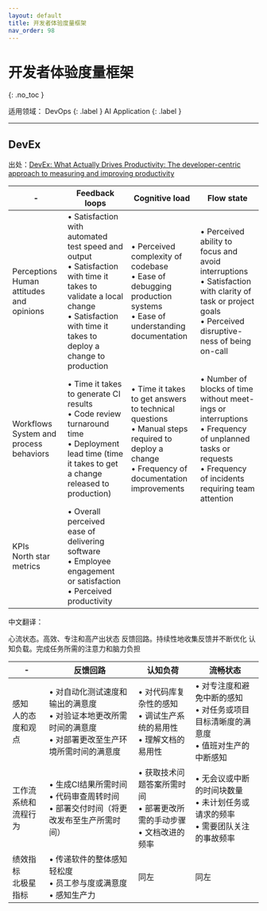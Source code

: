```yaml
---
layout: default
title: 开发者体验度量框架
nav_order: 98
---
```


# 开发者体验度量框架
{: .no_toc }

适用领域：
DevOps
{: .label }
AI Application
{: .label }

---


## DevEx

出处：[DevEx: What Actually Drives Productivity: The developer-centric approach to measuring and improving productivity](https://dl.acm.org/doi/10.1145/3595878)

|-| Feedback loops | Cognitive load  | Flow state |
|---|----------------|-----------------|-------------|
| Perceptions <br> Human attitudes and opinions |• Satisfaction with automated test speed and output<br>• Satisfaction with time it takes to validate a local change<br>• Satisfaction with time it takes to deploy a change to production | • Perceived complexity of codebase<br>• Ease of debugging production systems<br> • Ease of understanding documentation |• Perceived ability to focus and avoid interruptions<br>• Satisfaction with clarity of task or project goals<br>• Perceived disruptive- ness of being on-call |
| Workflows <br> System and process behaviors | • Time it takes to generate CI results<br>• Code review turnaround time<br>• Deployment lead time (time it takes to get a change released to production) | • Time it takes to get answers to technical questions<br>• Manual steps required to deploy a change<br>• Frequency of documentation improvements | • Number of blocks of time without meet- ings or interruptions <br> • Frequency of unplanned tasks or requests <br> • Frequency of incidents requiring team attention |
| KPIs <br>  North star metrics <br> | • Overall perceived ease of delivering software   <br>  • Employee engagement or satisfaction <br> • Perceived productivity |  |  |

中文翻译：

心流状态。高效、专注和高产出状态
反馈回路。持续性地收集反馈并不断优化
认知负载。完成任务所需的注意力和脑力负担



| - | 反馈回路         | 认知负荷       | 流畅状态    |
| ---- | ---------------- | -------------- | --------- |
| 感知 <br> 人的态度和观点 | • 对自动化测试速度和输出的满意度<br>• 对验证本地更改所需时间的满意度<br>• 对部署更改至生产环境所需时间的满意度 | • 对代码库复杂性的感知<br>• 调试生产系统的易用性<br>• 理解文档的易用性 | • 对专注度和避免中断的感知<br>• 对任务或项目目标清晰度的满意度<br>• 值班对生产的中断感知 |
| 工作流 <br> 系统和流程行为  | • 生成CI结果所需时间<br>• 代码审查周转时间<br>• 部署交付时间（将更改发布至生产所需时间） | • 获取技术问题答案所需时间<br>• 部署更改所需的手动步骤<br>• 文档改进的频率 | • 无会议或中断的时间块数量<br>• 未计划任务或请求的频率<br>• 需要团队关注的事故频率 |
| 绩效指标 <br> 北极星指标     | • 传递软件的整体感知轻松度<br>• 员工参与度或满意度<br>• 感知生产力 |  同左         |         同左  |

